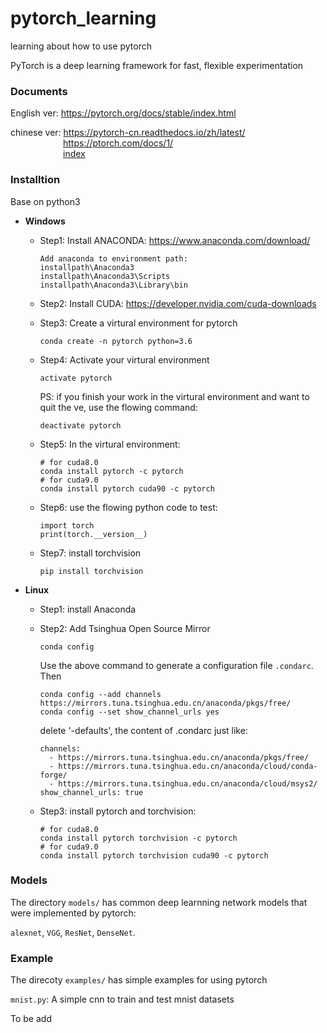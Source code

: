 # pytorch_learning
learning about how to use pytorch

PyTorch is a deep learning framework for fast, flexible experimentation

### Documents

English ver:  https://pytorch.org/docs/stable/index.html

chinese ver: https://pytorch-cn.readthedocs.io/zh/latest/ <br>&emsp;&emsp;&emsp;&emsp;&emsp;&emsp;https://ptorch.com/docs/1/<br>&emsp;&emsp;&emsp;&emsp;&emsp;&emsp;[index](docs/index.md)

### Installtion

   Base on python3

* **Windows**

  * Step1: Install ANACONDA: https://www.anaconda.com/download/

    ```shell
    Add anaconda to environment path:
    installpath\Anaconda3
    installpath\Anaconda3\Scripts
    installpath\Anaconda3\Library\bin
    ```

  * Step2: Install CUDA: https://developer.nvidia.com/cuda-downloads

  * Step3: Create a virtural environment for  pytorch

    ```shell
    conda create -n pytorch python=3.6
    ```

  * Step4: Activate your virtural environment

    ```shell
    activate pytorch
    ```

    PS: if you finish your work in the virtural environment and want to quit the ve, use the flowing command:

    ```
    deactivate pytorch
    ```

  * Step5: In the virtural environment:

    ```shell
    # for cuda8.0
    conda install pytorch -c pytorch 
    # for cuda9.0
    conda install pytorch cuda90 -c pytorch 
    ```

  * Step6: use the flowing python code to test:

    ~~~shell
    import torch
    print(torch.__version__)
    ~~~

  * Step7: install torchvision

    ```shell
    pip install torchvision
    ```

* **Linux**

  * Step1: install Anaconda 

  * Step2: Add Tsinghua Open Source Mirror

    ```shell
    conda config
    ```

    Use the above command to generate a configuration file `.condarc`. Then

    ```shell
    conda config --add channels https://mirrors.tuna.tsinghua.edu.cn/anaconda/pkgs/free/
    conda config --set show_channel_urls yes
    ```

    delete '-defaults', the content of .condarc just like:

    ```shell
    channels:
      - https://mirrors.tuna.tsinghua.edu.cn/anaconda/pkgs/free/
      - https://mirrors.tuna.tsinghua.edu.cn/anaconda/cloud/conda-forge/
      - https://mirrors.tuna.tsinghua.edu.cn/anaconda/cloud/msys2/
    show_channel_urls: true
    ```

  * Step3: install pytorch and torchvision:

    ```shell
    # for cuda8.0
    conda install pytorch torchvision -c pytorch
    # for cuda9.0
    conda install pytorch torchvision cuda90 -c pytorch
    ```



### Models

The directory `models/` has common deep learnning network models that were implemented by pytorch:

`alexnet`, `VGG`, `ResNet`, `DenseNet`.



### Example

The direcoty `examples/` has simple examples for using pytorch

`mnist.py`: A simple cnn to train and test mnist datasets

To be add